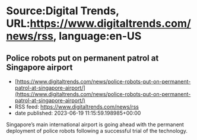 # Source:Digital Trends, URL:https://www.digitaltrends.com/news/rss, language:en-US

## Police robots put on permanent patrol at Singapore airport
 - [https://www.digitaltrends.com/news/police-robots-put-on-permanent-patrol-at-singapore-airport/](https://www.digitaltrends.com/news/police-robots-put-on-permanent-patrol-at-singapore-airport/)
 - RSS feed: https://www.digitaltrends.com/news/rss
 - date published: 2023-06-19 11:15:59.198985+00:00

Singapore’s main international airport is going ahead with the permanent deployment of police robots following a successful trial of the technology.

